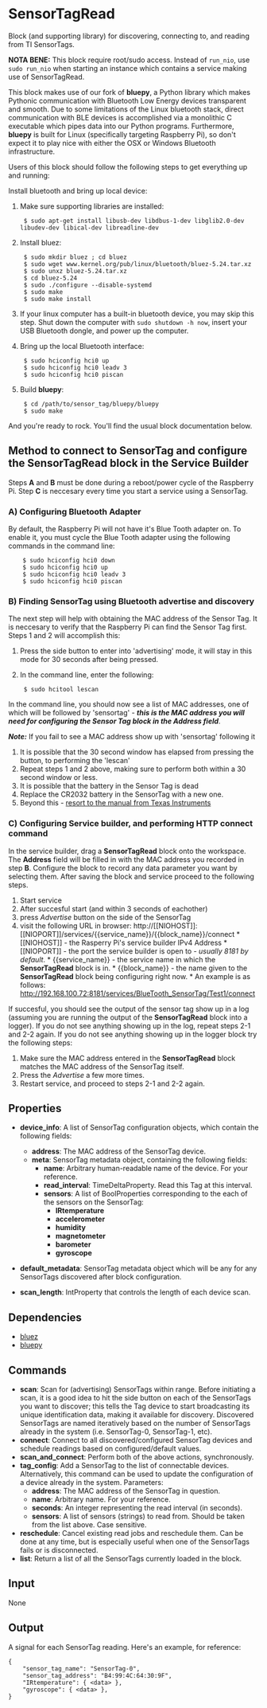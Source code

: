 SensorTagRead
==========

Block (and supporting library) for discovering, connecting to, and reading from TI SensorTags.

**NOTA BENE:** This block require root/sudo access. Instead of `run_nio`, use `sudo run_nio` when starting an instance which contains a service making use of SensorTagRead.

This block makes use of our fork of **bluepy**, a Python library which makes Pythonic communication with Bluetooth Low Energy devices transparent and smooth. Due to some limitations of the Linux bluetooth stack, direct communication with BLE devices is accomplished via a monolithic C executable which pipes data into our Python programs. Furthermore, **bluepy** is built for Linux (specifically targeting Raspberry Pi), so don't expect it to play nice with either the OSX or Windows Bluetooth infrastructure.

Users of this block should follow the following steps to get everything up and running:

Install bluetooth and bring up local device:

1. Make sure supporting libraries are installed:

        $ sudo apt-get install libusb-dev libdbus-1-dev libglib2.0-dev libudev-dev libical-dev libreadline-dev
    
2. Install bluez:

        $ sudo mkdir bluez ; cd bluez
        $ sudo wget www.kernel.org/pub/linux/bluetooth/bluez-5.24.tar.xz
        $ sudo unxz bluez-5.24.tar.xz
        $ cd bluez-5.24
        $ sudo ./configure --disable-systemd
        $ sudo make
        $ sudo make install
 
3. If your linux computer has a built-in bluetooth device, you may skip this step. Shut down the computer with `sudo shutdown -h now`, insert your USB Bluetooth dongle, and power up the computer.
4. Bring up the local Bluetooth interface:

        $ sudo hciconfig hci0 up
        $ sudo hciconfig hci0 leadv 3
        $ sudo hciconfig hci0 piscan
        
5. Build **bluepy**:

        $ cd /path/to/sensor_tag/bluepy/bluepy
        $ sudo make
        
And you're ready to rock. You'll find the usual block documentation below.

## Method to connect to SensorTag and configure the SensorTagRead block in the Service Builder

Steps **A** and **B** must be done during a reboot/power cycle of the Raspberry Pi. Step **C** is neccesary every time you start a service using a SensorTag.

### A) Configuring Bluetooth Adapter

By default, the Raspberry Pi will not have it's Blue Tooth adapter on. To enable it, you must cycle the Blue Tooth adapter using the following commands in the command line:

        $ sudo hciconfig hci0 down
        $ sudo hciconfig hci0 up
        $ sudo hciconfig hci0 leadv 3
        $ sudo hciconfig hci0 piscan

### B) Finding SensorTag using Bluetooth advertise and discovery

The next step will help with obtaining the MAC address of the Sensor Tag. It is neccesary to verify that the Raspberry Pi can find the Sensor Tag first. Steps 1 and 2 will accomplish this:

1. Press the side button to enter into 'advertising' mode, it will stay in this mode for 30 seconds after being pressed.
2. In the command line, enter the following:
        
        $ sudo hcitool lescan

In the command line, you should now see a list of MAC addresses, one of which will be followed by 'sensortag' - **_this is the MAC address you will need for configuring the Sensor Tag block in the Address field_**.

**_Note:_** If you fail to see a MAC address show up with 'sensortag' following it

1. It is possible that the 30 second window has elapsed from pressing the button, to performing the 'lescan'
  1. Repeat steps 1 and 2 above, making sure to perform both within a 30 second window or less.
2. It is possible that the battery in the Sensor Tag is dead
  1. Replace the CR2032 battery in the SensorTag with a new one.
3. Beyond this - [resort to the manual from Texas Instruments](http://www.ti.com/lit/ml/swru324b/swru324b.pdf)

### C) Configuring Service builder, and performing HTTP connect command

In the service builder, drag a **SensorTagRead** block onto the workspace. The **Address** field will be filled in with the MAC address you recorded in step **B**. Configure the block to record any data parameter you want by selecting them. After saving the block and service proceed to the following steps.

1. Start service
2. After succesful start (and within 3 seconds of eachother)
  1. press *Advertise* button on the side of the SensorTag
  2. visit the following URL in browser: http://[[NIOHOST]]:[[NIOPORT]]/services/{{service_name}}/{{block_name}}/connect
    * [[NIOHOST]] - the Rasperry Pi's service builder IPv4 Address
    * [[NIOPORT]] - the port the service builder is open to - *usually 8181 by default*.
    * {{service_name}} - the service name in which the **SensorTagRead** block is in.
    * {{block_name}} - the name given to the **SensorTagRead** block being configuring right now.
    * An example is as follows: http://192.168.100.72:8181/services/BlueTooth_SensorTag/Test1/connect 

If succesful, you should see the output of the sensor tag show up in a log (assuming you are running the output of the **SensorTagRead** block into a logger). If you do not see anything showing up in the log, repeat steps 2-1 and 2-2 again. If you do not see anything showing up in the logger block try the following steps:

1. Make sure the MAC address entered in the **SensorTagRead** block matches the MAC address of the SensorTag itself. 
2. Press the *Advertise* a few more times.
3. Restart service, and proceed to steps 2-1 and 2-2 again.

Properties
--------------

-   **device_info**: A list of SensorTag configuration objects, which contain the following fields:   
    * **address**: The MAC address of the SensorTag device.
    * **meta**: SensorTag metadata object, containing the following fields:
        + **name**: Arbitrary human-readable name of the device. For your reference.
        + **read_interval**: TimeDeltaProperty. Read this Tag at this interval.
        + **sensors**: A list of BoolProperties corresponding to the each of the sensors on the SensorTag:
            * **IRtemperature**
            * **accelerometer**
            * **humidity**
            * **magnetometer**
            * **barometer**
            * **gyroscope**
            
-   **default_metadata**: SensorTag metadata object which will be any for any SensorTags discovered after block configuration.

-   **scan_length**: IntProperty that controls the length of each device scan.


Dependencies
----------------

-   [bluez](bluez.org/download)
-   [bluepy](github.com:nio-blocks/bluepy.git)

Commands
----------------
-   **scan**: Scan for (advertising) SensorTags within range. Before initiating a scan, it is a good idea to hit the side button on each of the SensorTags you want to discover; this tells the Tag device to start broadcasting its unique identification data, making it available for discovery. Discovered SensorTags are named iteratively based on the number of SensorTags already in the system (i.e. SensorTag-0, SensorTag-1, etc).
-   **connect**: Connect to all discovered/configured SensorTag devices and schedule readings based on configured/default values.
-   **scan_and_connect**: Perform both of the above actions, synchronously.
-   **tag_config**: Add a SensorTag to the list of connectable devices. Alternatively, this command can be used to update the configuration of a device already in the system. Parameters:
    * **address**: The MAC address of the SensorTag in question.
    * **name**: Arbitrary name. For your reference.
    * **seconds**: An integer representing the read interval (in seconds).
    * **sensors**: A list of sensors (strings) to read from. Should be taken from the list above. Case sensitive.
-   **reschedule**: Cancel existing read jobs and reschedule them. Can be done at any time, but is especially useful when one of the SensorTags fails or is disconnected.
-   **list**: Return a list of all the SensorTags currently loaded in the block.

Input
-------

None

Output
---------
A signal for each SensorTag reading. Here's an example, for reference:

    {
        "sensor_tag_name": "SensorTag-0",
        "sensor_tag_address": "B4:99:4C:64:30:9F",
        "IRtemperature": { <data> },
        "gyroscope": { <data> },
    }




